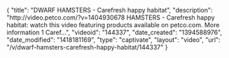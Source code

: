 {
    "title": "DWARF HAMSTERS - Carefresh happy habitat",
    "description": "http:\/\/video.petco.com\/?v=1404930678 HAMSTERS - Carefresh happy habitat: watch this video featuring products available on petco.com. More information 1 Caref...",
    "videoid": "144337",
    "date_created": "1394588976",
    "date_modified": "1418181169",
    "type": "captivate",
    "layout": "video",
    "url": "\/v\/dwarf-hamsters-carefresh-happy-habitat\/144337"
}
